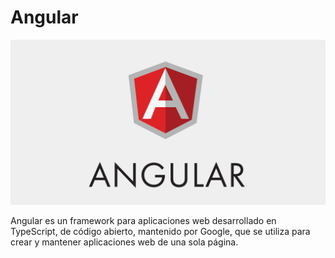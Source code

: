 # Angular

![](../../static/img/angular.png)

Angular es un framework para aplicaciones web desarrollado en TypeScript, de código abierto, mantenido por Google, que se utiliza para crear y mantener aplicaciones web de una sola página.
